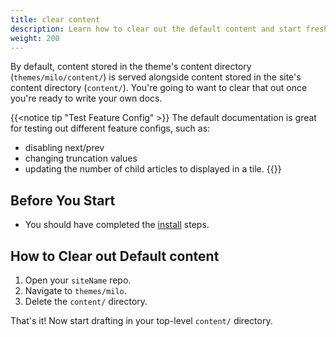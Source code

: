 ```yaml
---
title: clear content
description: Learn how to clear out the default content and start fresh.
weight: 200
---
```


By default, content stored in the theme's content directory (`themes/milo/content/`)  is served alongside content stored in the site's content directory (`content/`). You're  going to want to clear that out once you're ready to write your own docs.

{{<notice tip "Test Feature Config" >}}
The default documentation is great for testing out different feature configs, such as: 
- disabling next/prev
- changing truncation values
- updating the number of child articles to displayed in a tile. 
{{</notice>}}

## Before You Start 

- You should have completed the [install](/get-started/install) steps. 

## How to Clear out Default content 

1. Open your `siteName` repo.
2. Navigate to `themes/milo`.
3. Delete the `content/` directory.

That's it! Now start drafting in your top-level `content/` directory. 